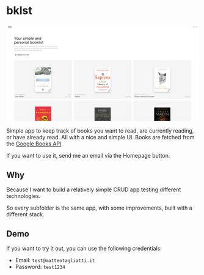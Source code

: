 # bklst

![Cover](./spa/public/cover.png)

Simple app to keep track of books you want to read, are currently reading, or have already read. All with a nice and simple UI. Books are fetched from the [Google Books API](https://developers.google.com/books).

If you want to use it, send me an email via the Homepage button.

## Why

Because I want to build a relatively simple CRUD app testing different technologies.

So every subfolder is the same app, with some improvements, built with a different stack.

## Demo

If you want to try it out, you can use the following credentials:

- Email: `test@matteotagliatti.it`
- Password: `test1234`
